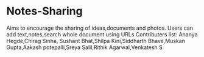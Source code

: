 # Notes-Sharing
Aims to encourage the sharing of ideas,documents and photos. Users can add text,notes,search whole document using URLs
Contributers list: Ananya Hegde,Chirag Sinha, Sushant Bhat,Shilpa Kini,Siddharth Bhave,Muskan Gupta,Aakash potepalli,Sreya Salil,Rithik Agarwal,Venkatesh S
